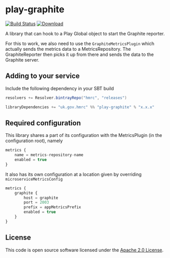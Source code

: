 play-graphite
=============
[![Build Status](https://travis-ci.org/hmrc/play-graphite.svg?branch=master)](https://travis-ci.org/hmrc/play-graphite) [ ![Download](https://api.bintray.com/packages/hmrc/releases/play-graphite/images/download.svg) ](https://bintray.com/hmrc/releases/play-graphite/_latestVersion)

A library that can hook to a Play Global object to start the Graphite reporter.

For this to work, we also need to use the `GraphiteMetricsPlugin` which actually sends the metrics data to a MetricsRepository. The GraphiteReporter then picks it up from there and sends the data to the Graphite server.

## Adding to your service

Include the following dependency in your SBT build

```scala
resolvers += Resolver.bintrayRepo("hmrc", "releases")

libraryDependencies += "uk.gov.hmrc" %% "play-graphite" % "x.x.x"
```

## Required configuration

This library shares a part of its configuration with the MetricsPlugin (in the configuration root), namely

```javascript
metrics {
    name = metrics-repository-name
    enabled = true
}
```

It also has its own configuration at a location given by overriding `microserviceMetricsConfig`

```javascript
metrics {
    graphite {
        host = graphite
        port = 2003
        prefix = appMetricsPrefix
        enabled = true
    }
}
```

## License ##
 
This code is open source software licensed under the [Apache 2.0 License]("http://www.apache.org/licenses/LICENSE-2.0.html").

